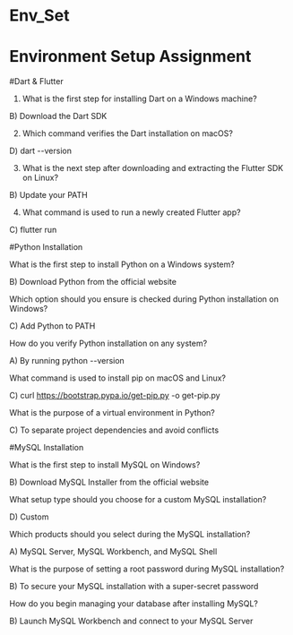 # Env_Set

# Environment Setup Assignment

#Dart & Flutter

1. What is the first step for installing Dart on a Windows machine?

B) Download the Dart SDK



2. Which command verifies the Dart installation on macOS?

D) dart --version


3. What is the next step after downloading and extracting the Flutter SDK on Linux?


B) Update your PATH


4. What command is used to run a newly created Flutter app?

C) flutter run



#Python Installation

What is the first step to install Python on a Windows system?

B) Download Python from the official website


Which option should you ensure is checked during Python installation on Windows?


C) Add Python to PATH


How do you verify Python installation on any system?

A) By running python --version


What command is used to install pip on macOS and Linux?


C) curl https://bootstrap.pypa.io/get-pip.py -o get-pip.py


What is the purpose of a virtual environment in Python?


C) To separate project dependencies and avoid conflicts


#MySQL Installation

What is the first step to install MySQL on Windows?


B) Download MySQL Installer from the official website


What setup type should you choose for a custom MySQL installation?

D) Custom

Which products should you select during the MySQL installation?

A) MySQL Server, MySQL Workbench, and MySQL Shell


What is the purpose of setting a root password during MySQL installation?


B) To secure your MySQL installation with a super-secret password


How do you begin managing your database after installing MySQL?


B) Launch MySQL Workbench and connect to your MySQL Server

